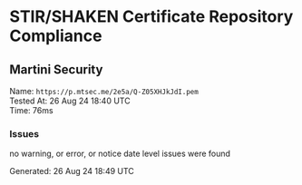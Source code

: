 # STIR/SHAKEN Certificate Repository Compliance

## Martini Security

Name: `https://p.mtsec.me/2e5a/Q-Z05XHJkJdI.pem`\
Tested At: 26 Aug 24 18:40 UTC\
Time: 76ms

### Issues

no warning, or error, or notice date level issues were found

Generated: 26 Aug 24 18:49 UTC